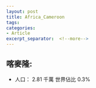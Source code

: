 ```yaml
---
layout: post
title: Africa_Cameroon
tags: 
categories:
- Article
excerpt_separator:  <!--more-->
---
```

## 喀麥隆:
- 人口： 2.81 千萬 世界佔比 0.3%
